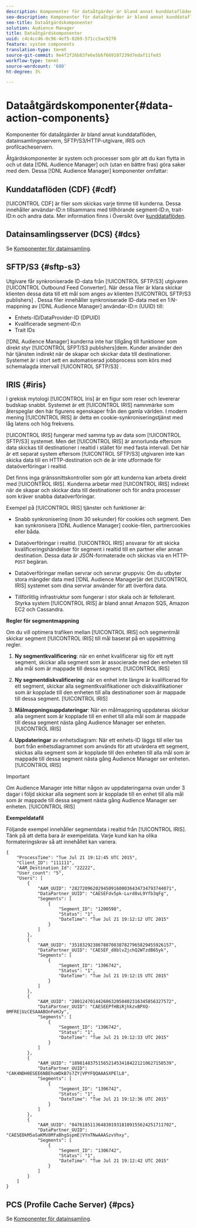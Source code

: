 ```yaml
---
description: Komponenter för dataåtgärder är bland annat kunddataflöden, datainsamlingsservern, SFTP/S3/HTTP-utgivare, IRIS och profilcacheservern.
seo-description: Komponenter för dataåtgärder är bland annat kunddataflöden, datainsamlingsservern, SFTP/S3/HTTP-utgivare, IRIS och profilcacheservern.
seo-title: Dataåtgärdskomponenter
solution: Audience Manager
title: Dataåtgärdskomponenter
uuid: c4c4cc46-8c96-4ef5-8269-571cc5ac9276
feature: system components
translation-type: tm+mt
source-git-commit: 9e4f2f26b83fe6e5b6f669107239d7edaf11fed3
workflow-type: tm+mt
source-wordcount: '680'
ht-degree: 3%

---
```



# Dataåtgärdskomponenter{#data-action-components}

Komponenter för dataåtgärder är bland annat kunddataflöden, datainsamlingsservern, SFTP/S3/HTTP-utgivare, IRIS och profilcacheservern.

<!-- 

c_compact.xml

 -->

Åtgärdskomponenter är system och processer som gör att du kan flytta in och ut data [!DNL Audience Manager] och (utan en bättre fras) göra saker med dem. Dessa [!DNL Audience Manager] komponenter omfattar:

## Kunddataflöden (CDF) {#cdf}

[!UICONTROL CDF] är filer som skickas varje timme till kunderna. Dessa innehåller användar-ID:n tillsammans med tillhörande segment-ID:n, trait-ID:n och andra data. Mer information finns i Översikt över [kunddataflöden](../../features/cdf-files.md).

## Datainsamlingsserver (DCS) {#dcs}

Se [Komponenter för datainsamling](../../reference/system-components/components-data-collection.md).

## SFTP/S3 {#sftp-s3}

Utgivare får synkroniserade ID-data från [!UICONTROL SFTP/S3] utgivaren [!UICONTROL Outbound Feed Converter]. När dessa filer är klara skickar klienten dessa data till ett mål som anges av klienten [!UICONTROL SFTP/S3 publishers] . Dessa filer innehåller synkroniserade ID-data med en 1:N-mappning av [!DNL Audience Manager] användar-ID:n (UUID) till:

* Enhets-ID/DataProvider-ID (DPUID)
* Kvalificerade segment-ID:n
* Trait IDs

[!DNL Audience Manager] kunderna inte har tillgång till funktioner som direkt styr [!UICONTROL SFPT/S3 publishers]dem. Kunder använder den här tjänsten indirekt när de skapar och skickar data till destinationer. Systemet är i stort sett en automatiserad jobbprocess som körs med schemalagda intervall [!UICONTROL SFTP/S3] .

## IRIS {#iris}

I grekisk mytologi [!UICONTROL Iris] är en figur som reser och levererar budskap snabbt. Systemet är ett [!UICONTROL IRIS] namnmärke som återspeglar den här figurens egenskaper från den gamla världen. I modern mening [!UICONTROL IRIS] är detta en cookie-synkroniseringstjänst med låg latens och hög frekvens.

[!UICONTROL IRIS] fungerar med samma typ av data som [!UICONTROL SFTP/S3] systemet. Men det [!UICONTROL IRIS] är annorlunda eftersom data skickas till destinationer i realtid i stället för med fasta intervall. Det här är ett separat system eftersom [!UICONTROL SFTP/S3] utgivaren inte kan skicka data till en HTTP-destination och de är inte utformade för dataöverföringar i realtid.

Det finns inga gränssnittskontroller som gör att kunderna kan arbeta direkt med [!UICONTROL IRIS]. Kunderna arbetar med [!UICONTROL IRIS] indirekt när de skapar och skickar data till destinationer och för andra processer som kräver snabba dataöverföringar.

Exempel på [!UICONTROL IRIS] tjänster och funktioner är:

* Snabb synkronisering (inom 30 sekunder) för cookies och segment. Den kan synkronisera [!DNL Audience Manager] cookie-filen, partnercookies eller båda.
* Dataöverföringar i realtid. [!UICONTROL IRIS] ansvarar för att skicka kvalificeringshändelser för segment i realtid till en partner eller annan destination. Dessa data är JSON-formaterade och skickas via en HTTP- `POST` begäran.

* Dataöverföringar mellan servrar och servrar gruppvis: Om du utbyter stora mängder data med [!DNL Audience Manager]är det [!UICONTROL IRIS] systemet som dina servrar använder för att överföra data.

* Tillförlitlig infrastruktur som fungerar i stor skala och är feltolerant. Styrka system [!UICONTROL IRIS] är bland annat Amazon SQS, Amazon EC2 och Cassandra.

**Regler för segmentmappning**

Om du vill optimera trafiken mellan [!UICONTROL IRIS] och segmentmål skickar segment [!UICONTROL IRIS] till mål baserat på en uppsättning regler.

1. **Ny segmentkvalificering**: när en enhet kvalificerar sig för ett nytt segment, skickar alla segment som är associerade med den enheten till alla mål som är mappade till dessa segment. [!UICONTROL IRIS]

1. **Ny segmentdiskvalificering**: när en enhet inte längre är kvalificerad för ett segment, skickar alla segmentkvalifikationer och diskvalifikationer som är kopplade till den enheten till alla destinationer som är mappade till dessa segment. [!UICONTROL IRIS]

1. **Målmappningsuppdateringar**: När en målmappning uppdateras skickar alla segment som är kopplade till en enhet till alla mål som är mappade till dessa segment nästa gång Audience Manager ser enheten. [!UICONTROL IRIS]

1. **Uppdateringar** av enhetsdiagram: När ett enhets-ID läggs till eller tas bort från enhetsdiagrammet som används för att utvärdera ett segment, skickas alla segment som är kopplade till den enheten till alla mål som är mappade till dessa segment nästa gång Audience Manager ser enheten. [!UICONTROL IRIS]

>[!IMPORTANT]
>
>Om Audience Manager inte hittar någon av uppdateringarna ovan under 3 dagar i följd skickar alla segment som är kopplade till en enhet till alla mål som är mappade till dessa segment nästa gång Audience Manager ser enheten. [!UICONTROL IRIS]

**Exempeldatafil**

Följande exempel innehåller segmentdata i realtid från [!UICONTROL IRIS]. Tänk på att detta bara är exempeldata. Varje kund kan ha olika formateringskrav så att innehållet kan variera.

```
{
    "ProcessTime": "Tue Jul 21 19:12:45 UTC 2015",
    "Client_ID": "111111",
    "AAM_Destination_Id": "22222",
    "User_count": "5",
    "Users": [
        {
            "AAM_UUID": "28272096202945091600036434734793744071",
            "DataPartner_UUID": "CAESEFdv5pk-Lurd8vL9Yfb3qFg",
            "Segments": [
                {
                    "Segment_ID": "1200598",
                    "Status": "1",
                    "DateTime": "Tue Jul 21 19:12:12 UTC 2015"
                }
            ]
        },
        {
            "AAM_UUID": "35183292386788708387827965829455926157",
            "DataPartner_UUID": "CAESEF_d8blvZjchQ2WTzdB65yk",
            "Segments": [
                {
                    "Segment_ID": "1306742",
                    "Status": "1",
                    "DateTime": "Tue Jul 21 19:12:15 UTC 2015"
                }
            ]
        },
        {
            "AAM_UUID": "28012470144260632050402316345856327572",
            "DataPartner_UUID": "CAESEEPfHBiRjhkzvBPXQ-0MFRE|UzCESAAABOnFeHJy",
            "Segments": [
                {
                    "Segment_ID": "1306742",
                    "Status": "1",
                    "DateTime": "Tue Jul 21 19:12:33 UTC 2015"
                }
            ]
        },
        {
            "AAM_UUID": "18981483751565214534184221210627150539",
            "DataPartner_UUID": "CAK4NDH0ESEE6NBEhoWDkB7s7ZY|VPYFQQAAASXPElL0",
            "Segments": [
                {
                    "Segment_ID": "1306742",
                    "Status": "1",
                    "DateTime": "Tue Jul 21 19:12:36 UTC 2015"
                }
            ]
        },
        {
            "AAM_UUID": "04761851136483019318109155624251711702",
            "DataPartner_UUID": "CAESEDkM5aSaKMV8MfaBhgSspmE|VYnTNwAAASzvVhxy",
            "Segments": [
                {
                    "Segment_ID": "1306742",
                    "Status": "1",
                    "DateTime": "Tue Jul 21 19:12:42 UTC 2015"
                }
            ]
        }
    ]
}
```

## PCS (Profile Cache Server) {#pcs}

Se [Komponenter för datainsamling](../../reference/system-components/components-data-collection.md).
